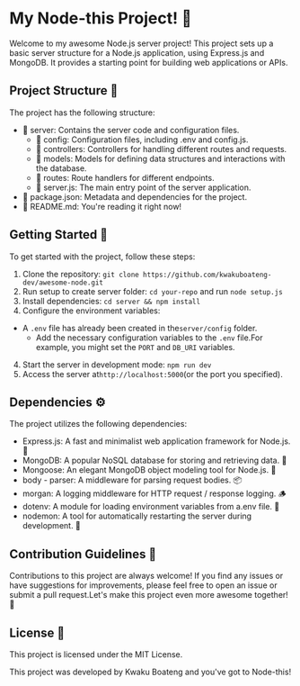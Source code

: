 
  # My Node-this Project! 🚀

Welcome to my awesome Node.js server project! This project sets up a basic server structure for a Node.js application, using Express.js and MongoDB. It provides a starting point for building web applications or APIs.

## Project Structure 📁

The project has the following structure:

- 📂 server: Contains the server code and configuration files.
  - 📂 config: Configuration files, including .env and config.js.
  - 📂 controllers: Controllers for handling different routes and requests.
  - 📂 models: Models for defining data structures and interactions with the database.
  - 📂 routes: Route handlers for different endpoints.
  - 📄 server.js: The main entry point of the server application.
- 📄 package.json: Metadata and dependencies for the project.
- 📄 README.md: You're reading it right now!
  
## Getting Started 🚀

To get started with the project, follow these steps:

1. Clone the repository: `git clone https://github.com/kwakuboateng-dev/awesome-node.git`
2. Run setup to create server folder: `cd your-repo` and run `node setup.js`
3. Install dependencies: `cd server && npm install`
4. Configure the environment variables:
- A `.env` file has already been created in the`server/config` folder.
   - Add the necessary configuration variables to the `.env` file.For example, you might set the `PORT` and 
   `DB_URI` variables.
4. Start the server in development mode: `npm run dev`
5. Access the server at`http://localhost:5000`(or the port you specified).

## Dependencies ⚙️

The project utilizes the following dependencies:

- Express.js: A fast and minimalist web application framework for Node.js. 🚀
- MongoDB: A popular NoSQL database for storing and retrieving data. 🍃
- Mongoose: An elegant MongoDB object modeling tool for Node.js. 💎
- body - parser: A middleware for parsing request bodies. 📦
- morgan: A logging middleware for HTTP request / response logging. 🪵
- dotenv: A module for loading environment variables from a.env file. 🤫
- nodemon: A tool for automatically restarting the server during development. 🔄

## Contribution Guidelines 🤝

Contributions to this project are always welcome! If you find any issues or have suggestions for improvements, please feel free to open an issue or submit a pull request.Let's make this project even more awesome together! 🎉

## License 📝

This project is licensed under the MIT License.

This project was developed by Kwaku Boateng and you've got to Node-this!
